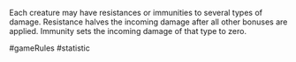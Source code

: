 Each creature may have resistances or immunities to several types of damage. Resistance halves the incoming damage after all other bonuses are applied. Immunity sets the incoming damage of that type to zero.

#gameRules #statistic